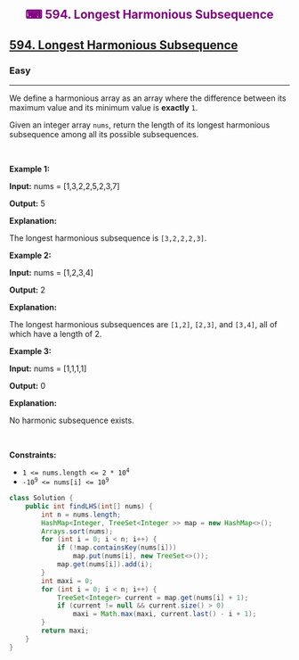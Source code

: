 <div align = "center">
<h style = "margin-bottom: 0px; margin-top: 0px; color : purple;" align = "center" class = "header">

## ⌨ 594. Longest Harmonious Subsequence

</h>
</div>

<h2><a href="https://leetcode.com/problems/longest-harmonious-subsequence" target = "_blank">594. Longest Harmonious Subsequence</a></h2><h3>Easy</h3><hr><p>We define a harmonious array as an array where the difference between its maximum value and its minimum value is <b>exactly</b> <code>1</code>.</p>

<p>Given an integer array <code>nums</code>, return the length of its longest harmonious <span data-keyword="subsequence-array">subsequence</span> among all its possible subsequences.</p>

<p>&nbsp;</p>
<p><strong class="example">Example 1:</strong></p>

<div class="example-block">
<p><strong>Input:</strong> <span class="example-io">nums = [1,3,2,2,5,2,3,7]</span></p>

<p><strong>Output:</strong> <span class="example-io">5</span></p>

<p><strong>Explanation:</strong></p>

<p>The longest harmonious subsequence is <code>[3,2,2,2,3]</code>.</p>
</div>

<p><strong class="example">Example 2:</strong></p>

<div class="example-block">
<p><strong>Input:</strong> <span class="example-io">nums = [1,2,3,4]</span></p>

<p><strong>Output:</strong> <span class="example-io">2</span></p>

<p><strong>Explanation:</strong></p>

<p>The longest harmonious subsequences are <code>[1,2]</code>, <code>[2,3]</code>, and <code>[3,4]</code>, all of which have a length of 2.</p>
</div>

<p><strong class="example">Example 3:</strong></p>

<div class="example-block">
<p><strong>Input:</strong> <span class="example-io">nums = [1,1,1,1]</span></p>

<p><strong>Output:</strong> <span class="example-io">0</span></p>

<p><strong>Explanation:</strong></p>

<p>No harmonic subsequence exists.</p>
</div>

<p>&nbsp;</p>
<p><strong>Constraints:</strong></p>

<ul>
	<li><code>1 &lt;= nums.length &lt;= 2 * 10<sup>4</sup></code></li>
	<li><code>-10<sup>9</sup> &lt;= nums[i] &lt;= 10<sup>9</sup></code></li>
</ul>

```java
class Solution {
    public int findLHS(int[] nums) {
        int n = nums.length;
        HashMap<Integer, TreeSet<Integer >> map = new HashMap<>();
        Arrays.sort(nums);
        for (int i = 0; i < n; i++) {
            if (!map.containsKey(nums[i]))
                map.put(nums[i], new TreeSet<>());
            map.get(nums[i]).add(i);
        }
        int maxi = 0;
        for (int i = 0; i < n; i++) {
            TreeSet<Integer> current = map.get(nums[i] + 1);
            if (current != null && current.size() > 0)
                maxi = Math.max(maxi, current.last() - i + 1);
        }
        return maxi;
    }
}
```
